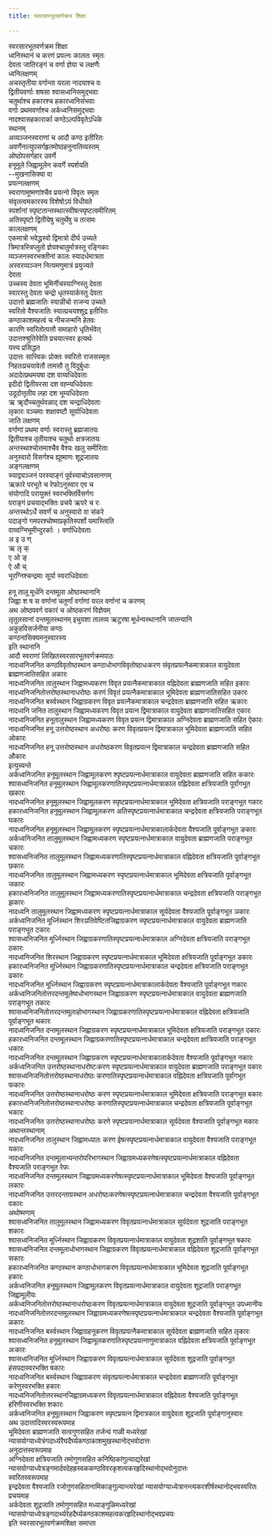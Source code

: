 ```yaml
---
title: स्वरसारभूतवर्णक्रम शिक्षा

---
```

स्वरसारभूतवर्णक्रम शिक्षा  
ध्वनिस्थानं च करणं प्रयत्नः कालतः स्मृतः  
देवता जातिरङ्गं च वर्णा ज्ञेया च लक्षणैः  
ध्वनिलक्षणम्  
अचस्तृतीया वर्गान्ता यरला नादयाश्च वः  
द्वितीयवर्णाः शषसा श्वासध्वनिसमुद्भवाः  
चतुर्थाश्च हकारश्च हकारध्वनिसंभवाः  
वर्गाः प्रथमवर्णाश्च अर्कध्वनिसमुद्भवाः  
नादश्वासहकारार्का कण्ठेऽल्पविवृतेऽधिके  
स्थानम्  
अव्यञ्जनस्वराणां च आदौ कण्ठ इतीरितः  
अवर्णेनात्युपसर्गहृतमोष्ठहनुनातिव्यस्तम्  
ओष्ठोपसर्गहार उवर्णे  
हनूमूले जिह्वामूलेन कवर्गे स्पर्शयति  
--मुखनासिक्या वा  
प्रयत्नलक्षणम्  
स्वराणामूष्मणांश्चैव प्रयत्नो विवृतः स्मृतः  
संवृतत्वमकारस्य विशेषोऽयं विधीयते  
स्पर्शानां स्पृष्टतान्तस्थात्स्वीषत्स्पृष्टत्वमीरितम्  
अतिस्पृष्टो द्वितीयेषु चतुर्थेषु च तत्समः  
काललक्षणम्  
एकमात्रो भवेद्ध्रस्वो द्विमात्रो दीर्घ उच्यते  
त्रिमात्रस्त्रिप्लुतो ज्ञेयश्चातुर्मात्रस्तु रङ्गिकाः  
व्यञ्जनस्वरभक्तीनां कालः स्यादर्धमात्रता  
अस्वरव्यञ्जन नित्यमणुमात्रं प्रयुज्यते  
देवता  
उच्चस्य देवता भूमिर्नीचस्याग्निस्तु देवता  
स्वारस्तु देवता चन्द्रो धृतस्यार्कस्तु देवता  
उदात्तो ब्रह्मजातिः स्यान्नीचो राजन्य उच्यते  
स्वरितो वैश्यजातिः स्यात्प्रचयश्शूद्र इतीरितः  
कण्ठाकाशमहत्वं च नीचजन्मनि हेतवः  
कारणि स्वरितोत्पत्तौ समाहारो धृतिर्भवेत्  
उदात्तश्श्रुतिरेवेति प्रचयात्स्वर इत्यर्थः  
यस्य प्रसिद्धत  
उदात्तः सात्त्विकः प्रोक्तः स्वरितो राजसस्मृतः  
निहतःप्रचयावेतौ तामसौ तु विदुर्बुधाः  
अदादेत्प्रथमयषा दश वाय्वधिदेवताः  
इदीदो द्वितीयरसा दश वह्न्यधिदेवताः  
उदूदोत्तृतीय लहा दश भूम्यधिदेवताः  
ऋ ॠदौच्चतुर्थवळाद् दश चन्द्राधिदेवताः  
लृकारः पञ्चमाः शक्षावष्टौ सूर्याधिदेवताः  
जाति लक्षणम्  
वर्गाणां प्रथमा वर्णाः स्वरास्तु ब्रह्मजातयः  
द्वितीयाश्च तृतीयाश्च चतुर्थाः क्षत्रजातयः  
अन्तस्थाश्चोत्तमाश्चैव वैश्यः खलु समीरिताः  
अनुस्वारो विसर्गश्च ह्यूष्माणः शूद्रजातयः  
अङ्गलक्षणम्  
स्याद्व्यञ्जनं परस्याङ्गं पूर्वस्याचोऽवसानगम्  
ऋकारे परभूते च रेफोऽनुस्वार एव च  
संयोगादि परायुक्तं स्वरभक्तिर्विसर्गगः  
पराङ्गं प्रचयाद्भक्तिः प्रचये ऋपरे च रः  
अन्तस्थोऽर्धे सवर्णं च अनुस्वारो वा संकरे  
पदाङ्गो गमपरश्चोष्माप्रकृतिस्पर्शो यमास्त्विति  
वाय्वग्निभूमीन्दुरर्काः । वर्णाधिदेवताः  
अ इ उ ण्  
ऋ लृ क्  
ए ओ ङ्  
ऐ औ च्  
भूरग्निश्चन्द्रमाः सूर्या स्वराधिदेवताः  
  
हनू तालू मूर्धनि दन्तमूला ओष्ठस्थानानि  
जिह्वा श ष स वर्णानां चतुर्णां वर्गाणां यरल वर्णानां च करणम्  
अथ ओष्ठपवर्ग वकारं च ओष्ठकरणं विज्ञेयम्  
लृतुलसानां दन्तमूलस्थानम् इचुयशा तालव्य ऋटुरषा मूर्धन्यस्थानानि जातन्यानि  
अकुहविसर्जनीया कण्ठः  
कण्ठनासिक्यमनुस्वारस्य  
इति स्थानानि  
आदौ स्वराणां लिखितस्वरसारभूतवर्णक्रमपाठः  
नादध्वनिजनित कण्ठविवृतोष्ठस्थान कण्ठाधोभागविवृतोष्ठाधःकरण संवृतप्रयत्नैकमात्राकाल वायुदेवता ब्राह्मणजातिसहित अकारः  
नादध्वनिजनित तालुस्थान जिह्वामध्यकरण विवृत प्रयत्नैकमात्राकाल वह्निदेवता ब्राह्मणजाति सहित इकारः  
नादध्वनिजनितोत्तरोष्ठस्थानाधरोष्ठः करणं विवृतं प्रयत्नैकमात्राकाल भूमिदेवता ब्राह्मणजातिसहित उकारः  
नादध्वनिजनित बर्स्वस्थान जिह्वाग्रकरण विवृत प्रयत्नैकमात्राकाल चन्द्रदेवता ब्राह्मणजाति सहित ऋकारः  
नादध्वनि जनित तालुस्थान जिह्वामध्यकरण विवृत प्रयत्न द्विमात्राकाल वायुदेवता ब्राह्मणजातिसहित एकारः  
नादध्वनिजनित हनूतालुस्थान जिह्वामध्यकरण विवृत प्रयत्न द्विमात्राकाल अग्निदेवता ब्राह्मणजाति सहित ऐकारः  
नादध्वनिजनित हनू उत्तरोष्ठस्थान अधरोष्ठः करण विवृतप्रयत्न द्विमात्राकाल भूमिदेवता ब्राह्मणजाति सहित ओकारः  
नादध्वनिजनित हनू उत्तरोष्ठस्थान अधरोष्ठकरण विवृतप्रयत्न द्विमात्राकाल चन्द्रदेवता ब्राह्मणजाति सहित औकारः  
इत्युच्यन्ते  
अर्कध्वनिजनित हनूमूलस्थान जिह्वामूलकरण श्पृष्टप्रयत्नार्धमात्राकाल वायुदेवता ब्राह्मणजाति सहित ककारः  
श्वासध्वनिजनित हनूमूलस्थान जिह्वामूलकरणातिस्पृष्टप्रयत्नार्धमात्राकाल वह्निदेवता क्षत्रियजाति पूर्वांगभूत खकारः  
नादध्वनिजनित हनूमूलस्थान जिह्वामूलकरण स्पृष्टप्रयत्नार्धमात्राकाल भूमिदेवता क्षत्रियजाति पराङ्गभूत गकारः  
हकारध्वनिजनित हनूमूलस्थान जिह्वामूलकरण अतिस्पृष्टप्रयत्नार्धमात्राकाल चन्द्रदेवता क्षत्रियजाति पराङ्गभूत घकारः  
नादध्वनिजनित हनूमूलस्थान जिह्वामूलकरण स्पृष्टप्रयत्नार्धमात्राकालार्कदेवता वैश्यजाति पूर्वाङ्गभूत ङकारः  
अर्कध्वनिजनित तालुमूलस्थान जिह्वामध्यकरण स्पृष्टप्रयत्नार्धमात्राकाल वायुदेवता ब्राह्मणजाति पराङ्गभूत चकारः  
श्वासध्वनिजनित तालुमूलस्थान जिह्वामध्यकरणातिस्पृष्टप्रयत्नार्धमात्राकाल वह्निदेवता क्षत्रियजाति पूर्वाङ्गभूत छकारः  
नादध्वनिजनित तालुमूलस्थान जिह्वामध्यकरण स्पृष्टप्रयत्नार्धमात्राकाल भूमिदेवता क्षत्रियजाति पूर्वाङ्गभूत जकारः  
हकारध्वनिजनित तालुमूलस्थान जिह्वामध्यकरणातिस्पृष्टप्रयत्नार्धमात्राकाल चन्द्रदेवता क्षत्रियजाति पराङ्गभूत झकारः  
नादध्वनि तालुमूलस्थान जिह्वामध्यकरण स्पृष्टप्रयत्नार्धमात्राकाल सूर्यदेवता वैश्यजाति पूर्वाङ्गभूत ञकारः  
अर्कध्वनिजनित मूर्ध्निस्थान शिरःप्रतिवेष्टितजिह्वाग्रकरण स्पृष्टप्रयत्नार्धमात्राकाल वायुदेवता ब्राह्मणजाति पराङ्गभूत टकारः  
श्वासध्वनिजनित मूर्ध्निस्थान जिह्वाग्रकरणातिस्पृष्टप्रयत्नार्धमात्राकाल अग्निदेवता क्षत्रियजाति पराङ्गभूत ठकारः  
नादध्वनिजनित शिरस्थान जिह्वाग्रकरण स्पृष्टप्रयत्नार्धमात्राकाल भूमिदेवता क्षत्रियजाति पूर्वाङ्गभूत डकारः  
हकारध्वनिजनित मूर्ध्निस्थान जिह्वाग्रकरणातिस्पृष्टप्रयत्नार्धमात्राकाल चन्द्रदेवता क्षत्रियजाति पराङ्गभूत ढकारः  
नादध्वनिजनित मूर्ध्निस्थान जिह्वाग्रकरण स्पृष्टप्रयत्नार्धमात्राकालार्कदेवता वैश्यजाति पूर्वाङ्गभूत णकारः  
अर्कध्वनिजनितोत्तरदन्तमूलेष्वधोभागस्थान जिह्वाग्रकरण स्पृष्टप्रयत्नार्धमात्राकाल वायुदेवता ब्राह्मणजाति पराङ्गभूत तकारः  
श्वासध्वनिजनितोत्तरदन्तमूलाहोभागस्थान जिह्वाग्रकरणातिस्पृष्टप्रयत्नार्धमात्राकाल वह्निदेवता क्षत्रियजाति पूर्वाङ्गभूत थकारः  
नादध्वनिजनित दन्तमूलस्थान जिह्वाग्रकरण स्पृष्टप्रयत्नार्धमात्राकाल भूमिदेवता क्षत्रियजाति पराङ्गभूत दकारः  
हकारध्वनिजनित दन्तमूलस्थान जिह्वाग्रकरणातिस्पृष्टप्रयत्नार्धमात्राकाल चन्द्रदेवता क्षात्रियजाति पराङ्गभूत धकारः  
नादध्वनिजनित दन्तमूलस्थान जिह्वाग्रकरण स्पृष्टप्रयत्नार्धमात्राकालार्कदेवता वैश्यजाति पूर्वाङ्गभूत नकारः  
अर्कध्वनिजनित उत्तरोष्ठस्थानाधरोष्टःकरण स्पृष्टप्रयत्नार्धमात्राकाल वायुदेवता ब्राह्मणजाति पराङ्गभूत पकारः  
श्वासध्वनिजनितोत्तरोष्ठस्थानाधरोष्ठः करणातिस्पृष्टप्रयत्नार्धमात्राकाल वह्निदेवता क्षत्रियजाति पूर्वांगभूत फकारः  
नादध्वनिजनित उत्तरोष्ठस्थानाधरोष्ठः करण स्पृष्टप्रयत्नार्धमात्राकाल भूमिदेवता क्षत्रियजाति पराङ्गभूत बकारः  
हकारध्वनिजनितोत्तरोष्ठस्थानाधरोष्ठः करणातिस्पृष्टप्रयत्नार्धमात्राकाल चन्द्रदेवता क्षत्रियजाति पूर्वाङ्गभूत भकारः  
नादध्वनिजनित उत्तरोष्ठस्थानाधरोष्ठः करणे स्पृष्टप्रयत्नार्धमात्राकाल सूर्यदेवता वैश्यजाति पूर्वाङ्गभूत मकारः  
अथान्तस्थानाम्  
नादध्वनिजनित तालुस्थान जिह्वामध्यातः करण ईषत्स्पृष्टप्रयत्नार्धमात्राकाल वायुदेवता वैश्यजाति पराङ्गभूत यकारः  
नादध्वनिजनित दन्तमूलाभ्यन्तरोपरिभागस्थान जिह्वाग्रमध्यकरणेषत्स्पृष्टप्रयत्नार्धमात्राकाल वह्निदेवता वैश्यजाति पराङ्गभूत रेफः  
नादध्वनिजनित दन्तमूलस्थान जिह्वाग्रमध्यकरणेषत्स्पृष्टप्रयत्नार्धमात्राकाल भूमिदेवता वैश्यजाति पूर्वाङ्गभूत लकारः  
नादध्वनिजनित उत्तरदन्ताग्रस्थान अधरोष्ठःकरणेषत्स्पृष्टप्रयत्नार्धमात्राकाल चन्द्रदेवता वैश्यजाति पूर्वाङ्गभूत वकारः  
अथोष्मणाम्  
श्वासध्वनिजनित तालुमूलस्थान जिह्वामध्यकरण विवृतप्रयत्नार्धमात्राकाल सूर्यदेवता शूद्रजाति पराङ्गभूत शकारः  
श्वासध्वनिजनित मूर्ध्निस्थान जिह्वाग्रकरण विवृतप्रयत्नार्धमात्राकाल वायुदेवता शूद्रशाति पूर्वाङ्गभूत षकारः  
श्वासध्वनिजनित दन्तमूलाधोभागस्थान जिह्वाग्रकरण विवृतप्रयत्नार्धमात्राकाल वह्निदेवता शूद्रजाति पूर्वाङ्गभूत सकारः  
हकारध्वनिजनित कण्ठस्थान कण्ठाधोभागकरण विवृतप्रयत्नार्धमात्राकाल भूमिदेवता शूद्रजाति पूर्वाङ्गभूत हकारः  
अर्कध्वनिजनित हनूमूलस्थान जिह्वामूलकरण विवृतप्रयत्नार्धमात्राकाल वायुदेवता शूद्रजाति पराङ्गभूत जिह्वामूलीयः  
अर्कध्वनिजनितोत्तरोष्ठस्थानाधरोष्ठःकरण विवृतप्रयत्नार्धमात्राकाल वायुदेवता शूद्रजाति पूर्वाङ्गभूत उपध्मानीयः  
नादध्वनिजनितोत्तरदन्तमूलस्थान जिह्वाग्रमध्यकरणेषत्स्पृष्टप्रयत्नार्धमात्राकाल चन्द्रदेवता वैश्यजाति पूर्वाङ्गभूत ळकारः  
नादध्वनिजनित बर्स्वस्थान जिह्वाग्रहनूकरण विवृतप्रयत्नैकमात्राकाल सूर्यदेवता ब्राह्मणजाति सहित लृकारः  
श्वासध्वनिजनित हनूमूलस्थान जिह्वामूलकरणातिस्पृष्टप्रयत्नाणुमात्राकाल वह्निदेवता क्षत्रियजाति पूर्वाङ्गभूत अःकारः  
श्वासध्वनिजनित मूर्ध्निस्थान जिह्वाग्रकरण विवृतप्रयत्नार्धमात्राकाल सूर्यदेवता शूद्रजाति पूर्वाङ्गभूत हंसपदास्वरभक्ति षकारः  
नादध्वनिजनित बर्स्वस्थान जिह्वाग्रकरण संवृतप्रयत्नार्धमात्राकाल चन्द्रदेवता ब्राह्मणजाति पूर्वाङ्गभूत करेणुस्वरभक्ति हकारः  
नादध्वनिजनितोत्तरस्थानजिह्वाग्रमध्यकरण विवृतप्रयत्नार्धमात्राकाल वह्निदेवता वैश्यजाति पूर्वाङ्गभूत हरिणीस्वरभक्ति शकारः  
अर्कध्वनिजनित हनूमूलस्थान जिह्वाकरण स्पृष्टप्रयत्न द्विमात्रकाल वायुदेवता शूद्रजाति पूर्वाङ्गानुस्वारः  
अथ उदात्तादिस्वरस्वरूपमाह  
भूमिदेवता ब्राह्मणजाति सत्वगुणसहित तर्जन्यं गाळी मध्यरेखां न्यासयोग्याध्येत्रंगदार्ध्यरैघदैर्घ्यकण्ठाकाशमुखस्थानोद्भवोदात्तः  
अनुदात्तस्वरूपमाह  
अग्निदेवता क्षत्रियजाति तमोगुणसहित कनिष्ठिकांगुल्याद्यरेखां न्यासयोग्याध्येत्रङ्गमार्दवदेहह्रस्वककण्ठविवरकृशत्वकरहृदिस्थानोद्भवोनुदात्तः  
स्वरितस्वरूपमाह  
इन्द्रदेवता वैश्यजाति रजोगुणसहितानामिकाङ्गुल्यान्त्यरेखां न्यासयोग्याध्येत्रानन्त्यकरशीर्षस्थानोद्भवस्वरितः  
प्रचयमाह  
अर्कदेवता शूद्रजाति तमोगुणसहित मध्याङ्गुळिमध्यरेखां न्यासयोग्याध्येत्रङ्गदार्थ्यरेहदैर्घ्यकण्ठकाशमहत्वकरहृदिस्थानोद्भवप्रचयः  
इति स्वरसारभूतवर्णक्रमशिक्षा समाप्ता